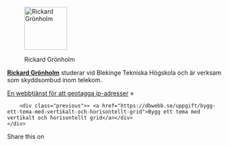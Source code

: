 <div class="author-byline">
<figure class="figure left">
<img src="../htdocs/img/rg.jpg" width="100" alt="Rickard Grönholm"/>
<figcaption>

<p>Rickard Grönholm</p>

</figcaption>
</figure>

<p><a href=https://plus.google.com/101196514892086552893 rel=author><strong>Rickard Grönholm</strong></a> studerar vid Blekinge Tekniska Högskola och är verksam som skyddsombud inom telekom.</p>
</div>
<div class="next-previous">
        <div class="next"><a href="https://dbwebb.se/uppgift/en-webbtjanst-for-att-geotagga-ip-adresser">En webbtjänst för att geotagga ip-adresser</a> »</div>
    
        <div class="previous">« <a href="https://dbwebb.se/uppgift/bygg-ett-tema-med-vertikalt-och-horisontellt-grid">Bygg ett tema med vertikalt och horisontellt grid</a></div>
    </div>
<div class="share">
<p>Share this on <a href="http://www.facebook.com/sharer.php?u=https://dbwebb.se/uppgift/bygg-en-redovisa-sida-till-kursen-design&t=Bygg+en+redovisa-sida+till+kursen+design"><i class="fa fa-facebook-square fa-2x" aria-hidden="true"></i></a> <a href="http://twitter.com/share?url=https://dbwebb.se/uppgift/bygg-en-redovisa-sida-till-kursen-design&text=Bygg+en+redovisa-sida+till+kursen+design"><i class="fa fa-twitter-square fa-2x" aria-hidden="true"></i></a> <a href="https://plus.google.com/share?url=https://dbwebb.se/uppgift/bygg-en-redovisa-sida-till-kursen-design"><i class="fa fa-google-plus-square fa-2x" aria-hidden="true"></i></a> <a href="https://www.linkedin.com/cws/share?url=https://dbwebb.se/uppgift/bygg-en-redovisa-sida-till-kursen-design&title=Bygg+en+redovisa-sida+till+kursen+design"><i class="fa fa-linkedin-square fa-2x" aria-hidden="true"></i></a> </p>
</div>